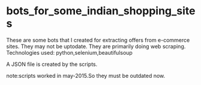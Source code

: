 # bots_for_some_indian_shopping_sites
These are some bots that I created for extracting offers from e-commerce sites.
They may not be uptodate.
They are primarily doing web scraping.
Technologies used: python,selenium,beautifulsoup

A JSON file is created by the scripts.

note:scripts worked in may-2015.So they must be outdated now.


